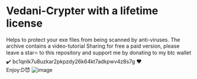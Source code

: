 # Vedani-Crypter with a lifetime license
Helps to protect your exe files from being scanned by anti-viruses. The archive contains a video-tutorial
Sharing for free a paid version, please leave a star⭐ to this repository and support me by donating to my btc wallet 
<br /> ✔️ bc1qnlk7u8uzkar2pkpzdy26k64kt7adkpwv4z8s7g ❤️
<br /> Enjoy:D😈
![image](https://github.com/aslostar9/Vedani-Crypter/assets/113328311/6e9afcb3-b1df-4853-9558-c7308b13923a)
